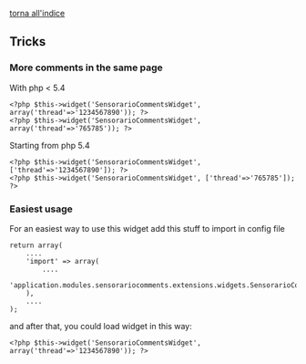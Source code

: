 [torna all'indice](https://github.com/sensorario/sensorario-comments/blob/master/readme.md)

## Tricks

### More comments in the same page

With php < 5.4

    <?php $this->widget('SensorarioCommentsWidget', array('thread'=>'1234567890')); ?>
    <?php $this->widget('SensorarioCommentsWidget', array('thread'=>'765785')); ?>

Starting from php 5.4

    <?php $this->widget('SensorarioCommentsWidget', ['thread'=>'1234567890']); ?>
    <?php $this->widget('SensorarioCommentsWidget', ['thread'=>'765785']); ?>

### Easiest usage

For an easiest way to use this widget add this stuff to import in config file

    return array(
        ....
        'import' => array(
            ....
            'application.modules.sensorariocomments.extensions.widgets.SensorarioCommentsWidget'
        ),
        ....
    );

and after that, you could load widget in this way:

    <?php $this->widget('SensorarioCommentsWidget', array('thread'=>'1234567890')); ?>